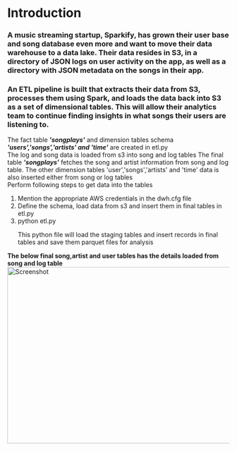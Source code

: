 <h1>Introduction</h1>
<h3>
A music streaming startup, Sparkify, has grown their user base and song database even more and want to move their data warehouse to a data lake. Their data resides in S3, in a directory of JSON logs on user activity on the app, as well as a directory with JSON metadata on the songs in their app.</h3>
<h3>An ETL pipeline is built that extracts their data from S3, processes them using Spark, and loads the data back into S3 as a set of dimensional tables. This will allow their analytics team to continue finding insights in what songs their users are listening to.</h3>
<p>The fact table <strong><em>'songplays'</em></strong> and dimension tables schema <strong><em>'users','songs','artists' and 'time'</em></strong> are created in etl.py<br>
The log and song data is loaded from s3 into song and log tables
The final table <strong><em>'songplays'</em></strong> fetches the song and artist information from song and log table. The other dimension tables 'user','songs','artists' and 'time' data is also inserted either from song or log tables<br>
Perform following steps to get data into the tables <br>
<ol>
<li>Mention the appropriate AWS credentials in the dwh.cfg file</li>
<li>Define the schema, load data from s3 and insert them in final tables in etl.py</li>
<li>python etl.py</li>
    <p>This python file will load the staging tables and insert records in final tables and save them parquet files for analysis</p>
</ol>
<strong>The below final song,artist and user tables has the details loaded from song and log table</strong>
<img src="Screenshots/DataLakeScreenshots.PNG" width="1500" height="400" alt="Screenshot"/>
</p> 
